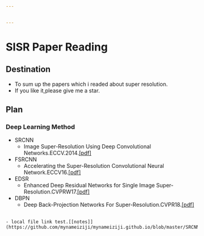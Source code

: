 ```yaml
---


---
```


<h1 id="sisr-paper-reading">SISR Paper Reading</h1>
<h2 id="destination">Destination</h2>
<ul>
<li>To sum up the papers which i readed about super resolution.</li>
<li>If you like it,please give me a star.</li>
</ul>
<h2 id="plan">Plan</h2>
<h3 id="deep-learning-method">Deep Learning Method</h3>
<ul>
<li>SRCNN
<ul>
<li>Image Super-Resolution Using Deep Convolutional Networks.ECCV.2014.<a href="https://arxiv.org/pdf/1501.00092">[pdf]</a></li>
</ul>
</li>
<li>FSRCNN
<ul>
<li>Accelerating the Super-Resolution Convolutional Neural Network.ECCV16.<a href="https://arxiv.org/pdf/1608.00367">[pdf]</a></li>
</ul>
</li>
<li>EDSR
<ul>
<li>Enhanced Deep Residual Networks for Single Image Super-Resolution.CVPRW17.<a href="https://arxiv.org/pdf/1707.02921">[pdf]</a></li>
</ul>
</li>
<li>DBPN
<ul>
<li>Deep Back-Projection Networks For Super-Resolution.CVPR18.<a href="https://arxiv.org/pdf/1803.02735">[pdf]</a></li>
</ul>
</li>
</ul>
<h2 id="section"></h2>
<pre><code>- local file link test.[[notes]](https://github.com/mynameiziji/mynameiziji.github.io/blob/master/SRCNN.md)
</code></pre>

